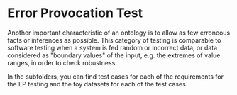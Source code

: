 # Error Provocation Test

Another important characteristic of an ontology is to allow as few erroneous facts or inferences as possible. This category of testing is comparable to software testing when a system is fed random or incorrect data, or data considered as "boundary values" of the input, e.g. the extremes of value ranges, in order to check robustness.

In the subfolders, you can find test cases for each of the requirements for the EP testing and the toy datasets for each of the test cases.
